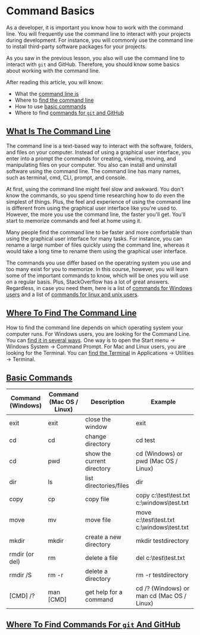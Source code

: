 # Command Basics

As a developer, it is important you know how to work with the command line. You will frequently use the command line to interact with your projects during development. For instance, you will commonly use the command line to install third-party software packages for your projects. 

As you saw in the previous lesson, you also will use the command line to interact with `git` and GitHub. Therefore, you should know some basics about working with the command line.

After reading this article, you will know:   

- What the [command line is](#what-is-the-command-line)  
- Where to [find the command line](#where-to-find-the-command-line)  
- How to use [basic commands](#basic-commands)
- Where to find [commands for `git` and GitHub](#where-to-find-commands-for-git-and-github)   

## [What Is The Command Line](#what-is-the-command-line)  

The command line is a text-based way to interact with the software, folders, and files on your computer. Instead of using a graphical user interface, you enter into a prompt the commands for creating, viewing, moving, and manipulating files on your computer. You also can install and uninstall software using the command line. The command line has many names, such as terminal, cmd, CLI, prompt, and console.  

At first, using the command line might feel slow and awkward. You don't know the commands, so you spend time researching how to do even the simplest of things. Plus, the feel and experience of using the command line is different from using the graphical user interface like you're used to. However, the more you use the command line, the faster you'll get. You'll start to memorize commands and feel at home using it. 

Many people find the command line to be faster and more comfortable than using the graphical user interface for many tasks. For instance, you can rename a large number of files quickly using the command line, whereas it would take a long time to rename them using the graphical user interface.  

The commands you use differ based on the operatring system you use and too many exist for you to memorize. In this course, however, you will learn some of the important commands to know, which will be ones you will use on a regular basis. Plus, StackOverflow has a lot of great answers. Regardless, in case you need them, here is a list of [commands for Windows users](https://www.computerhope.com/msdos.htm) and a list of [commands for linux and unix users](https://www.computerhope.com/unix.htm).  

## [Where To Find The Command Line](#where-to-find-the-command-line)  

How to find the command line depends on which operating system your computer runs. For Windows users, you are looking for the Command Line. You can [find it in several ways](https://tutorial.djangogirls.org/en/intro_to_command_line/#open-the-command-line-interface). One way is to open the Start menu → Windows System → Command Prompt. For Mac and Linux users, you are looking for the Terminal. You can [find the Terminal](https://tutorial.djangogirls.org/en/intro_to_command_line/#open-the-command-line-interface) in Applications → Utilities → Terminal.  

## [Basic Commands](#basic-commands)  
 
| Command (Windows)  | Command (Mac OS / Linux) | Description |	Example |
| ------------- | ------------- | ------------- | ------------- |
| exit  | exit  | close the window              | exit |			
| cd	| cd	| change directory              | cd test | 
| cd	| pwd	| show the current directory	| cd (Windows) or pwd (Mac OS / Linux) | 
| dir	| ls	| list directories/files	| dir | 
| copy	| cp	| copy file	                | copy c:\test\test.txt c:\windows\test.txt | 
| move	| mv	| move file	                | move c:\test\test.txt c:\windows\test.txt | 
| mkdir	| mkdir	| create a new directory        | 	mkdir testdirectory | 
| rmdir (or del)| 	rm	                | delete a file	| del c:\test\test.txt | 
| rmdir /S	| rm -r	      | delete a directory	| rm -r testdirectory | 
| [CMD] /?	| man [CMD]   | get help for a command	| cd /? (Windows) or man cd (Mac OS / Linux) | 

## [Where To Find Commands For `git` And GitHub](#where-to-find-commands-for-git-and-github)  

